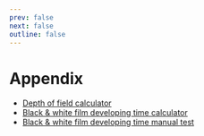 ```yaml
---
prev: false
next: false
outline: false
---
```


# Appendix

- [Depth of field calculator](/appendix/depth-of-field-calculator)
- [Black & white film developing time calculator](/appendix/black-and-white-film-developing-time-calculator)
- [Black & white film developing time manual test](/appendix/black-and-white-film-developing-manual-test)